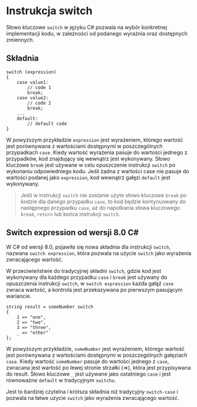 # Instrukcja switch

Słowo kluczowe `switch` w języku C# pozwala na wybór konkretnej implementacji kodu, w zależności od podanego wyrażnia oraz dostępnych zmiennych. 

## Składnia

```
switch (expression)
{
    case value1:
        // code 1
        break;
    case value2:
        // code 2
        break;
    ...
    default:
        // default code
}
```

W powyższym przykładzie `expression` jest wyrażeniem, którego wartość jest porównywana z wartościami dostępnymi w poszczególnych przypadkach `case`. Kiedy wartość wyrażenia pasuje do wartości jednego z przypadków, kod znajdujący się wewnątrz jest wykonywany. Słowo kluczowe `break` jest używane w celu opuszczenie instrukcji `switch` po wykonaniu odpowiedniego kodu. Jeśli żadna z wartości case nie pasuje do wartości podanej jako `expression`, kod wewnątrz gałęzi `default` jest wykonywany.

> Jeśli w instrukcji `switch` nie zostanie użyte słowo kluczowe `break` po kodzie dla danego przypadku `case`, to kod będzie kontynuowany do następnego przypadku `case`, aż do napotkania słowa kluczowego `break`, `return` lub końca instrukcji `switch`. 

## Switch expression od wersji 8.0 C#

W C# od wersji 8.0, pojawiła się nowa składnia dla instrukcji `switch`, nazwana `switch expression`, która pozwala na użycie `switch` jako wyrażenia zwracającego wartość.

W przeciwieństwie do tradycyjnej składni `switch`, gdzie kod jest wykonywany dla każdego przypadku `case` i `break` jest używany do opuszczenia instrukcji `switch`, w `switch expression` każda gałąź `case` zwraca wartość, a kontrola jest przekazywana po pierwszym pasującym wariancie.

```
string result = someNumber switch
{
    1 => "one",
    2 => "two",
    3 => "three",
    _ => "other"
};
```

W powyższym przykładzie, `someNumber` jest wyrażeniem, którego wartość jest porównywana z wartościami dostępnymi w poszczególnych gałęziach `case`. Kiedy wartość `someNumber` pasuje do wartości jednego z `case`, zwracana jest wartość po lewej stronie strzałki (=>), która jest przypisywana do result. Słowo kluczowe `_` jest używane jako ostatniego `case` i jest równoważne `default` w tradycyjnym `switchu`.

Jest to bardziej czytelna i krótsza składnia niż tradycyjny `switch-case` i pozwala na łatwe użycie `switch` jako wyrażenia zwracającego wartość.